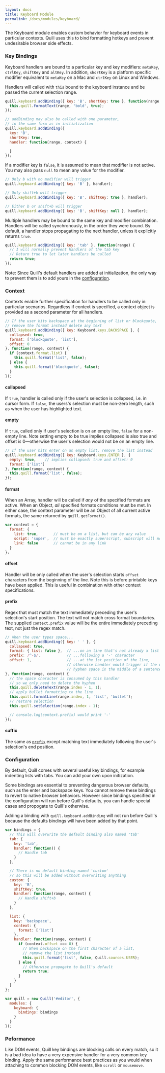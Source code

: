 ```yaml
---
layout: docs
title: Keyboard Module
permalink: /docs/modules/keyboard/
---
```


The Keyboard module enables custom behavior for keyboard events in particular contexts. Quill uses this to bind formatting hotkeys and prevent undesirable browser side effects.


### Key Bindings

Keyboard handlers are bound to a particular key and key modifiers: `metaKey`, `ctrlKey`, `shiftKey` and `altKey`. In addition, `shortKey` is a platform specific modifier equivalent to `metaKey` on a Mac and `ctrlKey` on Linux and Windows.

Handlers will called with `this` bound to the keyboard instance and be passed the current selection range.

```js
quill.keyboard.addBinding({ key: 'B', shortKey: true }, function(range, context) {
  this.quill.formatText(range, 'bold', true);
});

// addBinding may also be called with one parameter,
// in the same form as in initialization
quill.keyboard.addBinding({
  key: 'B',
  shortKey: true,
  handler: function(range, context) {

  }
});
```

If a modifier key is `false`, it is assumed to mean that modifier is not active. You may also pass `null` to mean any value for the modifier.

```js
// Only b with no modifier will trigger
quill.keyboard.addBinding({ key: 'B' }, handler);

// Only shift+b will trigger
quill.keyboard.addBinding({ key: 'B', shiftKey: true }, handler);

// Either b or shift+b will trigger
quill.keyboard.addBinding({ key: 'B', shiftKey: null }, handler);

```

Multiple handlers may be bound to the same key and modifier combination. Handlers will be called synchronously, in the order they were bound. By default, a handler stops propagating to the next handler, unless it explicitly returns `true`.


```js
quill.keyboard.addBinding({ key: 'tab' }, function(range) {
  // I will normally prevent handlers of the tab key
  // Return true to let later handlers be called
  return true;
});
```

Note: Since Quill's default handlers are added at initialization, the only way to prevent them is to add yours in the [configuration](#configuration).


### Context

Contexts enable further specification for handlers to be called only in particular scenarios. Regardless if context is specified, a context object is provided as a second parameter for all handlers.

```js
// If the user hits backspace at the beginning of list or blockquote,
// remove the format instead delete any text
quill.keyboard.addBinding({ key: Keyboard.keys.BACKSPACE }, {
  collapsed: true,
  format: ['blockquote', 'list'],
  offset: 0
}, function(range, context) {
  if (context.format.list) {
    this.quill.format('list', false);
  } else {
    this.quill.format('blockquote', false);
  }
});
```

#### collapsed

If `true`, handler is called only if the user's selection is collapsed, i.e. in cursor form. If `false`, the users's selection must be non-zero length, such as when the user has highlighted text.


#### empty

If `true`, called only if user's selection is on an empty line, `false` for a non-empty line. Note setting empty to be true implies collapsed is also true and offset is 0&mdash;otherwise the user's selection would not be on an empty line.

```js
// If the user hits enter on an empty list, remove the list instead
quill.keyboard.addBinding({ key: Keyboard.keys.ENTER }, {
  empty: true,    // implies collapsed: true and offset: 0
  format: ['list']
}, function(range, context) {
  this.quill.format('list', false);
});
```


#### format

When an Array, handler will be called if *any* of the specified formats are active. When an Object, *all* specified formats conditions must be met. In either case, the context parameter will be an Object of all current active formats, the same returned by `quill.getFormat()`.

```js
var context = {
  format: {
    list: true,       // must be on a list, but can be any value
    script: 'super',  // must be exactly superscript, subscript will not suffice
    link: false       // cannot be in any link
  }
};
```


#### offset

Handler will be only called when the user's selection starts `offset` characters from the beginning of the line. Note this is before printable keys have been applied. This is useful in combination with other context specifications.


#### prefix

Regex that must match the text immediately preceding the user's selection's start position. The text will not match cross format boundaries. The supplied `context.prefix` value will be the entire immediately preceding text, not just the regex match.

```js
// When the user types space...
quill.keyboard.addBinding({ key: ' ' }, {
  collapsed: true,
  format: { list: false },  // ...on an line that's not already a list
  prefix: /^-$/,            // ...following a '-' character
  offset: 1,                // ...at the 1st position of the line,
                            // otherwise handler would trigger if the user typed
                            // hyphen space in the middle of a sentence
}, function(range, context) {
  // the space character is consumed by this handler
  // so we only need to delete the hyphen
  this.quill.deleteText(range.index - 1, 1);
  // apply bullet formatting to the line
  this.quill.formatLine(range.index, 1, 'list', 'bullet');
  // restore selection
  this.quill.setSelection(range.index - 1);

  // console.log(context.prefix) would print '-'
});
```

#### suffix

The same as [`prefix`](#prefix) except matching text immediately following the user's selection's end position.


### Configuration

By default, Quill comes with several useful key bindings, for example indenting lists with tabs. You can add your own upon initization.

Some bindings are essential to preventing dangerous browser defaults, such as the enter and backspace keys. You cannot remove these bindings to revert to native browser behaviors. However since bindings specified in the configuration will run before Quill's defaults, you can handle special cases and propogate to Quill's otherwise.

Adding a binding with `quill.keyboard.addBinding` will not run before Quill's because the defaults bindings will have been added by that point.

```javascript
var bindings = {
  // This will overwrite the default binding also named 'tab'
  tab: {
    key: 'tab',
    handler: function() {
      // Handle tab
    }
  },

  // There is no default binding named 'custom'
  // so this will be added without overwriting anything
  custom: {
    key: 'B',
    shiftKey: true,
    handler: function(range, context) {
      // Handle shift+b
    }
  },

  list: {
    key: 'backspace',
    context: {
      format: ['list']
    },
    handler: function(range, context) {
      if (context.offset === 0) {
        // When backspace on the first character of a list,
        // remove the list instead
        this.quill.format('list', false, Quill.sources.USER);
      } else {
        // Otherwise propogate to Quill's default
        return true;
      }
    }
  }
};

var quill = new Quill('#editor', {
  modules: {
    keyboard: {
      bindings: bindings
    }
  }
});
```




### Peformance

Like DOM events, Quill key bindings are blocking calls on every match, so it is a bad idea to have a very expensive handler for a very common key binding. Apply the same performance best practices as you would when attaching to common blocking DOM events, like `scroll` or `mousemove`.
